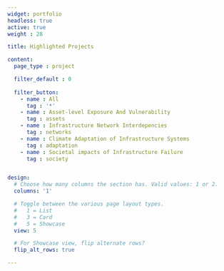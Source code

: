 ```yaml
---
widget: portfolio
headless: true  
active: true  
weight : 28  

title: Highlighted Projects

content:
  page_type : project

  filter_default : 0
  
  filter_button:
    - name : All
      tag : '*'
    - name : Asset-level Exposure And Vulnerability
      tag : assets
    - name : Infrastructure Network Interdepencies
      tag : networks
    - name : Climate Adaptation of Infrastructure Systems
      tag : adaptation      
    - name : Societal impacts of Infrastructure Failure
      tag : society


design:
  # Choose how many columns the section has. Valid values: 1 or 2.
  columns: '1'

  # Toggle between the various page layout types.
  #   1 = List
  #   3 = Card
  #   5 = Showcase
  view: 5

  # For Showcase view, flip alternate rows?
  flip_alt_rows: true

---
```


